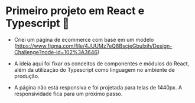 # Primeiro projeto em React e Typescript 🚀

- Criei um página de ecommerce com base em um modelo (https://www.figma.com/file/4JUUMz7eQ8BscjeGbuIxih/Design-Challenge?node-id=102%3A3646)

- A ideia aqui foi fixar os conceitos de componentes e módulos do React, além da utilização do Typescript como linguagem no ambiente de produção. 

- A página não está responsiva e foi projetada para telas de 1440px. A responsividade fica para um próximo passo. 


